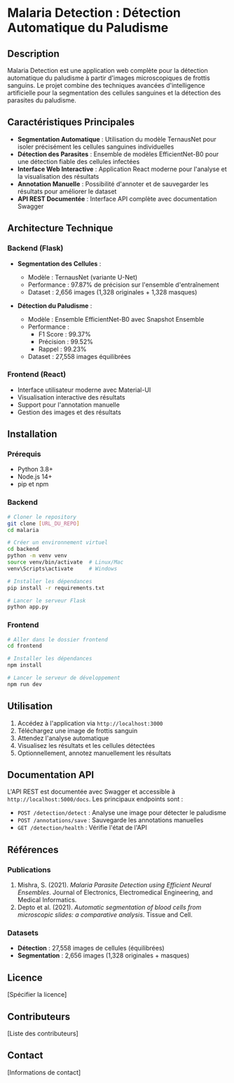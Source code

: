 # Malaria Detection : Détection Automatique du Paludisme

## Description

Malaria Detection est une application web complète pour la détection automatique du paludisme à partir d'images microscopiques de frottis sanguins. Le projet combine des techniques avancées d'intelligence artificielle pour la segmentation des cellules sanguines et la détection des parasites du paludisme.

## Caractéristiques Principales

- **Segmentation Automatique** : Utilisation du modèle TernausNet pour isoler précisément les cellules sanguines individuelles
- **Détection des Parasites** : Ensemble de modèles EfficientNet-B0 pour une détection fiable des cellules infectées
- **Interface Web Interactive** : Application React moderne pour l'analyse et la visualisation des résultats
- **Annotation Manuelle** : Possibilité d'annoter et de sauvegarder les résultats pour améliorer le dataset
- **API REST Documentée** : Interface API complète avec documentation Swagger

## Architecture Technique

### Backend (Flask)

- **Segmentation des Cellules** :
  - Modèle : TernausNet (variante U-Net)
  - Performance : 97.87% de précision sur l'ensemble d'entraînement
  - Dataset : 2,656 images (1,328 originales + 1,328 masques)

- **Détection du Paludisme** :
  - Modèle : Ensemble EfficientNet-B0 avec Snapshot Ensemble
  - Performance :
    - F1 Score : 99.37%
    - Précision : 99.52%
    - Rappel : 99.23%
  - Dataset : 27,558 images équilibrées

### Frontend (React)

- Interface utilisateur moderne avec Material-UI
- Visualisation interactive des résultats
- Support pour l'annotation manuelle
- Gestion des images et des résultats

## Installation

### Prérequis

- Python 3.8+
- Node.js 14+
- pip et npm

### Backend

```bash
# Cloner le repository
git clone [URL_DU_REPO]
cd malaria

# Créer un environnement virtuel
cd backend
python -m venv venv
source venv/bin/activate  # Linux/Mac
venv\Scripts\activate     # Windows

# Installer les dépendances
pip install -r requirements.txt

# Lancer le serveur Flask
python app.py
```

### Frontend

```bash
# Aller dans le dossier frontend
cd frontend

# Installer les dépendances
npm install

# Lancer le serveur de développement
npm run dev
```

## Utilisation

1. Accédez à l'application via `http://localhost:3000`
2. Téléchargez une image de frottis sanguin
3. Attendez l'analyse automatique
4. Visualisez les résultats et les cellules détectées
5. Optionnellement, annotez manuellement les résultats

## Documentation API

L'API REST est documentée avec Swagger et accessible à `http://localhost:5000/docs`. Les principaux endpoints sont :

- `POST /detection/detect` : Analyse une image pour détecter le paludisme
- `POST /annotations/save` : Sauvegarde les annotations manuelles
- `GET /detection/health` : Vérifie l'état de l'API

## Références

### Publications

1. Mishra, S. (2021). *Malaria Parasite Detection using Efficient Neural Ensembles*. Journal of Electronics, Electromedical Engineering, and Medical Informatics.
2. Depto et al. (2021). *Automatic segmentation of blood cells from microscopic slides: a comparative analysis*. Tissue and Cell.

### Datasets

- **Détection** : 27,558 images de cellules (équilibrées)
- **Segmentation** : 2,656 images (1,328 originales + masques)

## Licence

[Spécifier la licence]

## Contributeurs

[Liste des contributeurs]

## Contact

[Informations de contact]
